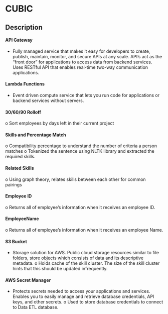 # CUBIC
## Description
#### API Gateway
-	Fully managed service that makes it easy for developers to create, publish, maintain, monitor, and secure APIs at any scale.  API’s act as the “front door” for applications to access data from backend services.  Uses RESTful API that enables real-time two-way communication applications.
#### Lambda Functions
-	Event driven compute service that lets you run code for applications or backend services without servers.
#### 30/60/90 Rolloff 
o	Sort employees by days left in their current project
#### Skills and Percentage Match
o	Compatibility percentage to understand the number of criteria a person matches
o	Tokenized  the sentence using NLTK library and extracted the required skills.
#### Related Skills
o	Using graph theory, relates skills between each other for common pairings
#### Employee ID
o	Returns all of employee’s information when it receives an employee ID.
#### EmployeeName 
o	Returns all of employee’s information when it receives an employee Name.
#### S3 Bucket
-	Storage solution for AWS.  Public cloud storage resources similar to file folders, store objects which consists of data and its descriptive metadata.
o	Holds cache of the skill cluster.  The size of the skill cluster hints that this should be updated infrequently.
#### AWS Secret Manager
-	Protects secrets needed to access your applications and services.  Enables you to easily manage and retrieve database credentials, API keys, and other secrets.
o	Used to store database credentials to connect to Data ETL database.

